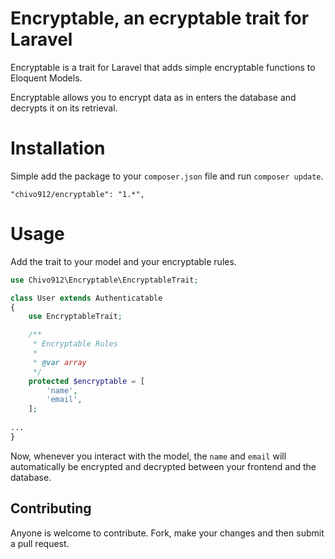 Encryptable, an ecryptable trait for Laravel
=============================================

Encryptable is a trait for Laravel that adds simple encryptable functions to Eloquent Models.

Encryptable allows you to encrypt data as in enters the database and decrypts it on its retrieval.

# Installation

Simple add the package to your `composer.json` file and run `composer update`.

```
"chivo912/encryptable": "1.*",
```

# Usage

Add the trait to your model and your encryptable rules.

```php
use Chivo912\Encryptable\EncryptableTrait;

class User extends Authenticatable
{
	use EncryptableTrait;

	/**
	 * Encryptable Rules
	 *
	 * @var array
	 */
	protected $encryptable = [
		'name',
		'email',
	];
	
...
}
```

Now, whenever you interact with the model, the `name` and `email` will automatically be encrypted and decrypted between your frontend and the database.

## Contributing

Anyone is welcome to contribute. Fork, make your changes and then submit a pull request.
